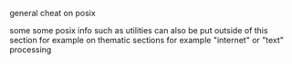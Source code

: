 general cheat on posix

some some posix info such as utilities can also be put outside of this section
for example on thematic sections for example "internet" or "text" processing
